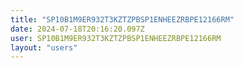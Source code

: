 ```yaml
---
title: "SP10B1M9ER932T3KZTZPBSP1ENHEEZRBPE12166RM"
date: 2024-07-18T20:16:20.097Z
user: SP10B1M9ER932T3KZTZPBSP1ENHEEZRBPE12166RM
layout: "users"
---
```

    